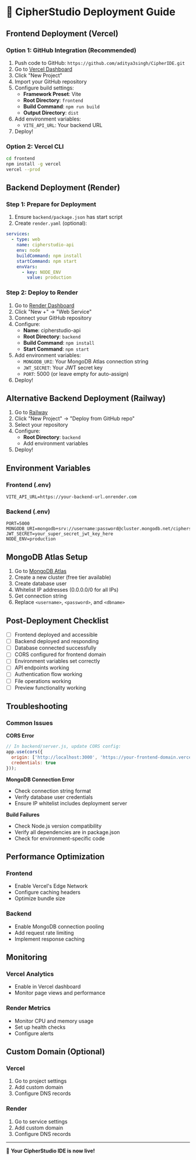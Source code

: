 # 🚀 CipherStudio Deployment Guide

## Frontend Deployment (Vercel)

### Option 1: GitHub Integration (Recommended)
1. Push code to GitHub: `https://github.com/aditya3singh/CipherIDE.git`
2. Go to [Vercel Dashboard](https://vercel.com/dashboard)
3. Click "New Project"
4. Import your GitHub repository
5. Configure build settings:
   - **Framework Preset**: Vite
   - **Root Directory**: `frontend`
   - **Build Command**: `npm run build`
   - **Output Directory**: `dist`
6. Add environment variables:
   - `VITE_API_URL`: Your backend URL
7. Deploy!

### Option 2: Vercel CLI
```bash
cd frontend
npm install -g vercel
vercel --prod
```

## Backend Deployment (Render)

### Step 1: Prepare for Deployment
1. Ensure `backend/package.json` has start script
2. Create `render.yaml` (optional):

```yaml
services:
  - type: web
    name: cipherstudio-api
    env: node
    buildCommand: npm install
    startCommand: npm start
    envVars:
      - key: NODE_ENV
        value: production
```

### Step 2: Deploy to Render
1. Go to [Render Dashboard](https://render.com/dashboard)
2. Click "New +" → "Web Service"
3. Connect your GitHub repository
4. Configure:
   - **Name**: cipherstudio-api
   - **Root Directory**: `backend`
   - **Build Command**: `npm install`
   - **Start Command**: `npm start`
5. Add environment variables:
   - `MONGODB_URI`: Your MongoDB Atlas connection string
   - `JWT_SECRET`: Your JWT secret key
   - `PORT`: 5000 (or leave empty for auto-assign)
6. Deploy!

## Alternative Backend Deployment (Railway)

1. Go to [Railway](https://railway.app)
2. Click "New Project" → "Deploy from GitHub repo"
3. Select your repository
4. Configure:
   - **Root Directory**: `backend`
   - Add environment variables
5. Deploy!

## Environment Variables

### Frontend (.env)
```env
VITE_API_URL=https://your-backend-url.onrender.com
```

### Backend (.env)
```env
PORT=5000
MONGODB_URI=mongodb+srv://username:password@cluster.mongodb.net/cipherstudio
JWT_SECRET=your_super_secret_jwt_key_here
NODE_ENV=production
```

## MongoDB Atlas Setup

1. Go to [MongoDB Atlas](https://cloud.mongodb.com)
2. Create a new cluster (free tier available)
3. Create database user
4. Whitelist IP addresses (0.0.0.0/0 for all IPs)
5. Get connection string
6. Replace `<username>`, `<password>`, and `<dbname>`

## Post-Deployment Checklist

- [ ] Frontend deployed and accessible
- [ ] Backend deployed and responding
- [ ] Database connected successfully
- [ ] CORS configured for frontend domain
- [ ] Environment variables set correctly
- [ ] API endpoints working
- [ ] Authentication flow working
- [ ] File operations working
- [ ] Preview functionality working

## Troubleshooting

### Common Issues

**CORS Error**
```javascript
// In backend/server.js, update CORS config:
app.use(cors({
  origin: ['http://localhost:3000', 'https://your-frontend-domain.vercel.app'],
  credentials: true
}));
```

**MongoDB Connection Error**
- Check connection string format
- Verify database user credentials
- Ensure IP whitelist includes deployment server

**Build Failures**
- Check Node.js version compatibility
- Verify all dependencies are in package.json
- Check for environment-specific code

## Performance Optimization

### Frontend
- Enable Vercel's Edge Network
- Configure caching headers
- Optimize bundle size

### Backend
- Enable MongoDB connection pooling
- Add request rate limiting
- Implement response caching

## Monitoring

### Vercel Analytics
- Enable in Vercel dashboard
- Monitor page views and performance

### Render Metrics
- Monitor CPU and memory usage
- Set up health checks
- Configure alerts

## Custom Domain (Optional)

### Vercel
1. Go to project settings
2. Add custom domain
3. Configure DNS records

### Render
1. Go to service settings
2. Add custom domain
3. Configure DNS records

---

🎉 **Your CipherStudio IDE is now live!**